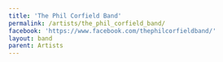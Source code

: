 ```yaml
---
title: 'The Phil Corfield Band'
permalink: /artists/the_phil_corfield_band/
facebook: 'https://www.facebook.com/thephilcorfieldband/'
layout: band
parent: Artists
---
```

